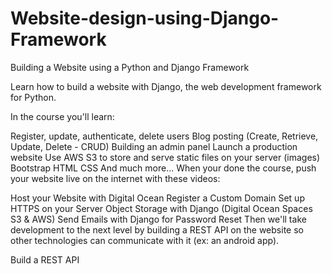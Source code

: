 # Website-design-using-Django-Framework
Building a Website using a Python and Django Framework


Learn how to build a website with Django, the web development framework for Python.

In the course you'll learn:

Register, update, authenticate, delete users
Blog posting (Create, Retrieve, Update, Delete - CRUD)
Building an admin panel
Launch a production website 
Use AWS S3 to store and serve static files on your server (images)
Bootstrap
HTML
CSS
And much more...
When your done the course, push your website live on the internet with these videos:

Host your Website with Digital Ocean
Register a Custom Domain
Set up HTTPS on your Server
Object Storage with Django (Digital Ocean Spaces S3 & AWS)
Send Emails with Django for Password Reset
Then we'll take development to the next level by building a REST API on the website so other technologies can communicate with it (ex: an android app).

Build a REST API


